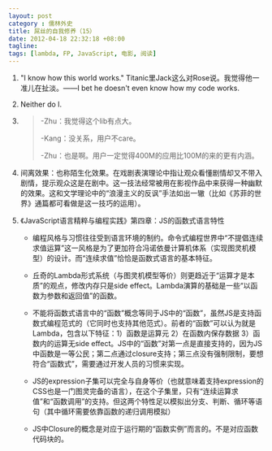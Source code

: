 ```yaml
---
layout: post
category : 儒林外史
title: 屌丝的自我修养（15）
date: 2012-04-18 22:32:18 +08:00
tagline:
tags: [lambda, FP, JavaScript, 电影, 阅读]
---
```


1. "I know how this world works." Titanic里Jack这么对Rose说。我觉得他一准儿在扯淡。——I bet he doesn't even know how my code works.

2. Neither do I.

3. 
    > -Zhu：我觉得这个lib有点大。
    > 
    > -Kang：没关系，用户不care。
    > 
    > -Zhu：也是啊。用户一定觉得400M的应用比100M的来的更有内涵。

4. 间离效果：也称陌生化效果。在戏剧表演理论中指让观众看懂剧情却又不带入剧情，提示观众这是在剧中。这一技法经常被用在影视作品中来获得一种幽默的效果。这和文学理论中的“浪漫主义的反讽”手法如出一辙（比如《苏菲的世界》通篇都可看做是这一技巧的运用）。

5. 《JavaScript语言精粹与编程实践》第四章：JS的函数式语言特性

    * 编程风格与习惯往往受到语言环境的制约。命令式编程世界中“不提倡连续求值运算”这一风格是为了更加符合冯诺依曼计算机体系（实现图灵机模型）的设计。而“连续求值”恰恰是函数式语言的基本特征。

    * 丘奇的Lambda形式系统（与图灵机模型等价）则更趋近于“运算才是本质”的观点，修改内存只是side effect。Lambda演算的基础是一些“以函数为参数和返回值”的函数。

    * 不能将函数式语言中的“函数”概念等同于JS中的“函数”，虽然JS是支持函数式编程范式的（它同时也支持其他范式）。前者的“函数”可以认为就是Lambda，包含以下特征：1）函数是运算元 2）在函数内保存数据 3）函数内的运算无side effect。JS中的“函数”对第一点是直接支持的，因为JS中函数是一等公民；第二点通过closure支持；第三点没有强制限制，要想符合“函数式”，需要通过开发人员的习惯来实现。 

    * JS的expression子集可以完全与自身等价（也就意味着支持expression的CSS也是一门图灵完备的语言），在这个子集里，只有“连续运算求值”和“函数调用”的支持。但这两个特性足以模拟出分支、判断、循环等语句（其中循环需要依靠函数的递归调用模拟）

    * JS中Closure的概念是对应于运行期的“函数实例”而言的。不是对应函数代码块的。

